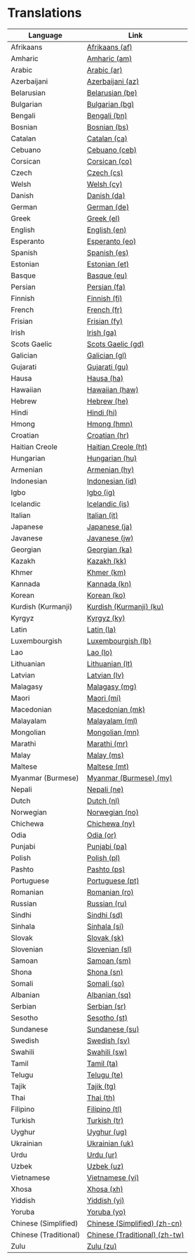 # Translations

| Language | Link |
|----------|------|
| Afrikaans | [Afrikaans (af)](licenses/af.md) |
| Amharic | [Amharic (am)](licenses/am.md) |
| Arabic | [Arabic (ar)](licenses/ar.md) |
| Azerbaijani | [Azerbaijani (az)](licenses/az.md) |
| Belarusian | [Belarusian (be)](licenses/be.md) |
| Bulgarian | [Bulgarian (bg)](licenses/bg.md) |
| Bengali | [Bengali (bn)](licenses/bn.md) |
| Bosnian | [Bosnian (bs)](licenses/bs.md) |
| Catalan | [Catalan (ca)](licenses/ca.md) |
| Cebuano | [Cebuano (ceb)](licenses/ceb.md) |
| Corsican | [Corsican (co)](licenses/co.md) |
| Czech | [Czech (cs)](licenses/cs.md) |
| Welsh | [Welsh (cy)](licenses/cy.md) |
| Danish | [Danish (da)](licenses/da.md) |
| German | [German (de)](licenses/de.md) |
| Greek | [Greek (el)](licenses/el.md) |
| English | [English (en)](licenses/en.md) |
| Esperanto | [Esperanto (eo)](licenses/eo.md) |
| Spanish | [Spanish (es)](licenses/es.md) |
| Estonian | [Estonian (et)](licenses/et.md) |
| Basque | [Basque (eu)](licenses/eu.md) |
| Persian | [Persian (fa)](licenses/fa.md) |
| Finnish | [Finnish (fi)](licenses/fi.md) |
| French | [French (fr)](licenses/fr.md) |
| Frisian | [Frisian (fy)](licenses/fy.md) |
| Irish | [Irish (ga)](licenses/ga.md) |
| Scots Gaelic | [Scots Gaelic (gd)](licenses/gd.md) |
| Galician | [Galician (gl)](licenses/gl.md) |
| Gujarati | [Gujarati (gu)](licenses/gu.md) |
| Hausa | [Hausa (ha)](licenses/ha.md) |
| Hawaiian | [Hawaiian (haw)](licenses/haw.md) |
| Hebrew | [Hebrew (he)](licenses/he.md) |
| Hindi | [Hindi (hi)](licenses/hi.md) |
| Hmong | [Hmong (hmn)](licenses/hmn.md) |
| Croatian | [Croatian (hr)](licenses/hr.md) |
| Haitian Creole | [Haitian Creole (ht)](licenses/ht.md) |
| Hungarian | [Hungarian (hu)](licenses/hu.md) |
| Armenian | [Armenian (hy)](licenses/hy.md) |
| Indonesian | [Indonesian (id)](licenses/id.md) |
| Igbo | [Igbo (ig)](licenses/ig.md) |
| Icelandic | [Icelandic (is)](licenses/is.md) |
| Italian | [Italian (it)](licenses/it.md) |
| Japanese | [Japanese (ja)](licenses/ja.md) |
| Javanese | [Javanese (jw)](licenses/jw.md) |
| Georgian | [Georgian (ka)](licenses/ka.md) |
| Kazakh | [Kazakh (kk)](licenses/kk.md) |
| Khmer | [Khmer (km)](licenses/km.md) |
| Kannada | [Kannada (kn)](licenses/kn.md) |
| Korean | [Korean (ko)](licenses/ko.md) |
| Kurdish (Kurmanji) | [Kurdish (Kurmanji) (ku)](licenses/ku.md) |
| Kyrgyz | [Kyrgyz (ky)](licenses/ky.md) |
| Latin | [Latin (la)](licenses/la.md) |
| Luxembourgish | [Luxembourgish (lb)](licenses/lb.md) |
| Lao | [Lao (lo)](licenses/lo.md) |
| Lithuanian | [Lithuanian (lt)](licenses/lt.md) |
| Latvian | [Latvian (lv)](licenses/lv.md) |
| Malagasy | [Malagasy (mg)](licenses/mg.md) |
| Maori | [Maori (mi)](licenses/mi.md) |
| Macedonian | [Macedonian (mk)](licenses/mk.md) |
| Malayalam | [Malayalam (ml)](licenses/ml.md) |
| Mongolian | [Mongolian (mn)](licenses/mn.md) |
| Marathi | [Marathi (mr)](licenses/mr.md) |
| Malay | [Malay (ms)](licenses/ms.md) |
| Maltese | [Maltese (mt)](licenses/mt.md) |
| Myanmar (Burmese) | [Myanmar (Burmese) (my)](licenses/my.md) |
| Nepali | [Nepali (ne)](licenses/ne.md) |
| Dutch | [Dutch (nl)](licenses/nl.md) |
| Norwegian | [Norwegian (no)](licenses/no.md) |
| Chichewa | [Chichewa (ny)](licenses/ny.md) |
| Odia | [Odia (or)](licenses/or.md) |
| Punjabi | [Punjabi (pa)](licenses/pa.md) |
| Polish | [Polish (pl)](licenses/pl.md) |
| Pashto | [Pashto (ps)](licenses/ps.md) |
| Portuguese | [Portuguese (pt)](licenses/pt.md) |
| Romanian | [Romanian (ro)](licenses/ro.md) |
| Russian | [Russian (ru)](licenses/ru.md) |
| Sindhi | [Sindhi (sd)](licenses/sd.md) |
| Sinhala | [Sinhala (si)](licenses/si.md) |
| Slovak | [Slovak (sk)](licenses/sk.md) |
| Slovenian | [Slovenian (sl)](licenses/sl.md) |
| Samoan | [Samoan (sm)](licenses/sm.md) |
| Shona | [Shona (sn)](licenses/sn.md) |
| Somali | [Somali (so)](licenses/so.md) |
| Albanian | [Albanian (sq)](licenses/sq.md) |
| Serbian | [Serbian (sr)](licenses/sr.md) |
| Sesotho | [Sesotho (st)](licenses/st.md) |
| Sundanese | [Sundanese (su)](licenses/su.md) |
| Swedish | [Swedish (sv)](licenses/sv.md) |
| Swahili | [Swahili (sw)](licenses/sw.md) |
| Tamil | [Tamil (ta)](licenses/ta.md) |
| Telugu | [Telugu (te)](licenses/te.md) |
| Tajik | [Tajik (tg)](licenses/tg.md) |
| Thai | [Thai (th)](licenses/th.md) |
| Filipino | [Filipino (tl)](licenses/tl.md) |
| Turkish | [Turkish (tr)](licenses/tr.md) |
| Uyghur | [Uyghur (ug)](licenses/ug.md) |
| Ukrainian | [Ukrainian (uk)](licenses/uk.md) |
| Urdu | [Urdu (ur)](licenses/ur.md) |
| Uzbek | [Uzbek (uz)](licenses/uz.md) |
| Vietnamese | [Vietnamese (vi)](licenses/vi.md) |
| Xhosa | [Xhosa (xh)](licenses/xh.md) |
| Yiddish | [Yiddish (yi)](licenses/yi.md) |
| Yoruba | [Yoruba (yo)](licenses/yo.md) |
| Chinese (Simplified) | [Chinese (Simplified) (zh-cn)](licenses/zh-cn.md) |
| Chinese (Traditional) | [Chinese (Traditional) (zh-tw)](licenses/zh-tw.md) |
| Zulu | [Zulu (zu)](licenses/zu.md) |
